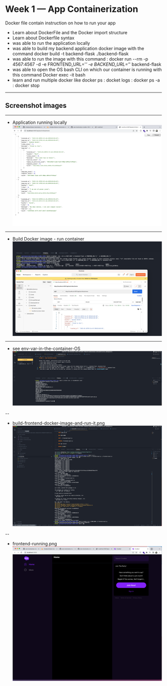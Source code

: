 # Week 1 — App Containerization

Docker file contain  instruction on how to run your app 
- Learn about DockerFile and the Docker import structure
- Learn about Dockerfile syntax
- was able to run the application locally 
- was able to build my backend application docker image with the command docker build -t  backend-flask ./backend-flask 
- was able to run the image with this command  : docker  run --rm -p 4567:4567 -d  -e FRONTEND_URL='*'  -e BACKEND_URL='*' backend-flask
- was able to open the OS bash CLI on which our container is running with this command Docker exec -it <dockerImageID> bash
- learn and run multiple docker like docker ps : docket logs : docker ps -a : docker stop 

---
##  Screenshot images
---

- Application running locally
![application running locally](assets/app-running-locally.png)

---

- Build Docker image - run container
![build-docker-image-run-docker-container-and-test-it](assets/build-docker-image-run-docker-container-and-test-it.png)

---

- see env-var-in-the-container-OS
![env-var-in-the-container-OS](assets/env-var-in-the-container-OS.png)

--

- build-frontend-docker-image-and-run-it.png
![build-frontend-docker-image-and-run-it.png](assets/build-frontend-docker-image-and-run-it.png)

--

- frontend-running.png
![frontend-running.png](assets/frontend-running.png)
